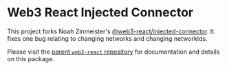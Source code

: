 # Web3 React Injected Connector

This project forks Noah Zinmeister's [@web3-react/injected-connector](https://github.com/NoahZinsmeister/web3-react/tree/v6/packages/injected-connector). It fixes one bug relating to changing networks and changing networkIds.

Please visit the [parent `web3-react` repository](https://github.com/NoahZinsmeister/web3-react) for documentation and details on this package.
